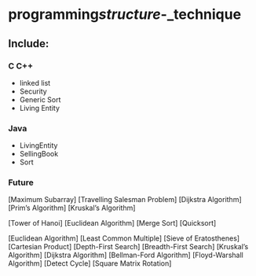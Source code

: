 # programming*structure*-\_technique

## Include:

### C C++

- linked list
- Security
- Generic Sort
- Living Entity

### Java

- LivingEntity
- SellingBook
- Sort

### Future

[Maximum Subarray]
[Travelling Salesman Problem]
[Dijkstra Algorithm]
[Prim’s Algorithm]
[Kruskal’s Algorithm]

[Tower of Hanoi]
[Euclidean Algorithm]
[Merge Sort]
[Quicksort]

[Euclidean Algorithm]
[Least Common Multiple]
[Sieve of Eratosthenes]
[Cartesian Product]
[Depth-First Search]
[Breadth-First Search]
[Kruskal’s Algorithm]
[Dijkstra Algorithm]
[Bellman-Ford Algorithm]
[Floyd-Warshall Algorithm]
[Detect Cycle]
[Square Matrix Rotation]
